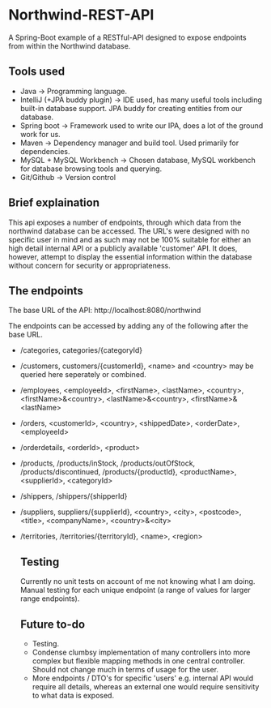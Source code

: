 # Northwind-REST-API
A Spring-Boot example of a RESTful-API designed to expose endpoints from within the Northwind database.

## Tools used
- Java -> Programming language.
- IntelliJ (+JPA buddy plugin) -> IDE used, has many useful tools including built-in database support. JPA buddy for creating entities from our database.
- Spring boot -> Framework used to write our IPA, does a lot of the ground work for us.
- Maven -> Dependency manager and build tool. Used primarily for dependencies.
- MySQL + MySQL Workbench -> Chosen database, MySQL workbench for database browsing tools and querying.
- Git/Github -> Version control

## Brief explaination
This api exposes a number of endpoints, through which data from the northwind database can be accessed. The URL's were designed with no specific user in mind and as such may not be 100% suitable for either an high detail internal API or a publicly available 'customer' API. It does, however, attempt to display the essential information within the database without concern for security or appropriateness.

## The endpoints
The base URL of the API:
http://localhost:8080/northwind

The endpoints can be accessed by adding any of the following after the base URL.
- /categories, categories/{categoryId}
- /customers, customers/{customerId}, \<name> and \<country> may be queried here seperately or combined.
- /employees, \<employeeId>, \<firstName>, \<lastName>, \<country>, \<firstName>&\<country>, \<lastName>&\<country>, \<firstName>&\<lastName>
- /orders, \<customerId>, \<country>, \<shippedDate>, \<orderDate>, \<employeeId>
- /orderdetails, \<orderId>, \<product>
- /products, /products/inStock, /products/outOfStock, /products/discontinued, /products/{productId}, \<productName>, \<supplierId>, \<categoryId>
- /shippers, /shippers/{shipperId}
- /suppliers, suppliers/{supplierId}, \<country>, \<city>, \<postcode>, \<title>, \<companyName>, \<country>&\<city>
- /territories, /territories/{territoryId}, \<name>, \<region>

  ## Testing
  Currently no unit tests on account of me not knowing what I am doing.
  Manual testing for each unique endpoint (a range of values for larger range endpoints).

  ## Future to-do
    - Testing.
    - Condense clumbsy implementation of many controllers into more complex but flexible mapping methods in one central controller. Should not change much in terms of usage for     the user.
    - More endpoints / DTO's for specific 'users' e.g. internal API would require all details, whereas an external one would require sensitivity to what data is exposed.
